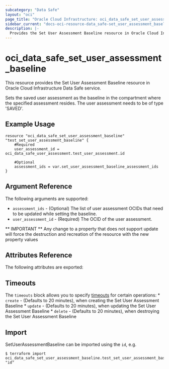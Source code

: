 ```yaml
---
subcategory: "Data Safe"
layout: "oci"
page_title: "Oracle Cloud Infrastructure: oci_data_safe_set_user_assessment_baseline"
sidebar_current: "docs-oci-resource-data_safe-set_user_assessment_baseline"
description: |-
  Provides the Set User Assessment Baseline resource in Oracle Cloud Infrastructure Data Safe service
---
```


# oci_data_safe_set_user_assessment_baseline
This resource provides the Set User Assessment Baseline resource in Oracle Cloud Infrastructure Data Safe service.

Sets the saved user assessment as the baseline in the compartment where the specified assessment resides. The user assessment needs to be of type 'SAVED'.

## Example Usage

```hcl
resource "oci_data_safe_set_user_assessment_baseline" "test_set_user_assessment_baseline" {
	#Required
	user_assessment_id = oci_data_safe_user_assessment.test_user_assessment.id

	#Optional
	assessment_ids = var.set_user_assessment_baseline_assessment_ids
}
```

## Argument Reference

The following arguments are supported:

* `assessment_ids` - (Optional) The list of user assessment OCIDs that need to be updated while setting the baseline.
* `user_assessment_id` - (Required) The OCID of the user assessment.


** IMPORTANT **
Any change to a property that does not support update will force the destruction and recreation of the resource with the new property values

## Attributes Reference

The following attributes are exported:


## Timeouts

The `timeouts` block allows you to specify [timeouts](https://registry.terraform.io/providers/oracle/oci/latest/docs/guides/changing_timeouts) for certain operations:
	* `create` - (Defaults to 20 minutes), when creating the Set User Assessment Baseline
	* `update` - (Defaults to 20 minutes), when updating the Set User Assessment Baseline
	* `delete` - (Defaults to 20 minutes), when destroying the Set User Assessment Baseline


## Import

SetUserAssessmentBaseline can be imported using the `id`, e.g.

```
$ terraform import oci_data_safe_set_user_assessment_baseline.test_set_user_assessment_baseline "id"
```

